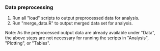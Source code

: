 ### Data preprocessing

1. Run all "load" scripts to output preprocessed data for analysis.
2. Run "merge_data.R" to output merged data set for analysis.

Note: As the preprocessed output data are already available under "Data", the above steps are not necessary for running the scripts in "Analysis", "Plotting", or "Tables".
